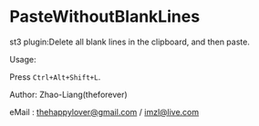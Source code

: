 PasteWithoutBlankLines
=======================
st3 plugin:Delete all blank lines in the clipboard, and then paste.

Usage:

   Press `Ctrl+Alt+Shift+L`.

Author: Zhao-Liang(theforever)

eMail : thehappylover@gmail.com / imzl@live.com
